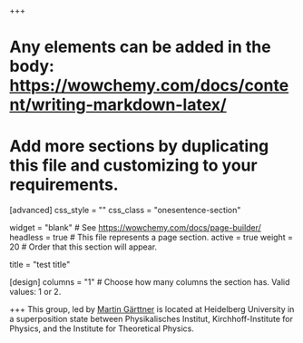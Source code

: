 +++
# Any elements can be added in the body: https://wowchemy.com/docs/content/writing-markdown-latex/
# Add more sections by duplicating this file and customizing to your requirements.

[advanced]
  css_style = ""
  css_class = "onesentence-section"

widget = "blank"  # See https://wowchemy.com/docs/page-builder/
headless = true  # This file represents a page section.
active = true
weight = 20  # Order that this section will appear.

title = "test title"

[design]
  columns = "1" # Choose how many columns the section has. Valid values: 1 or 2.

+++
This group, led by <a href="/author/martin-garttner">Martin Gärttner</a> is located at Heidelberg University in a superposition state between Physikalisches Institut, Kirchhoff-Institute for Physics, and the Institute for Theoretical Physics.

